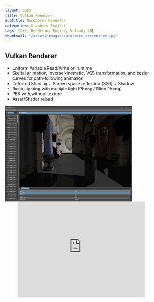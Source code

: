 ```yaml
---
layout: post
title: Vulkan Renderer
subtitle: Ouroboros Renderer
categories: Graphics Project
tags: [C++, Rendering Engine, Vulkan, 3D]
thumbnail: "/assets/images/ouroboros_screenshot.jpg"
---
```

 
## Vulkan Renderer

- Uniform Variable Read/Write on runtime
- Skeltal animation, Inverse kinematic, VQS transformation, and bezier curves for path-following animation
- Deferred Shading + Screen space reflection (SSR) + Shadow
- Basic Lighting with multiple light (Phong / Blinn Phong)
- PBR with/without texture
- Asset/Shader reload

<div style="text-align: center">
<img src="/assets/images/vulkan_renderer_result.png"
	 width="420"
	 height="315"
     alt="Rendering Scene"
     style="float: left; margin-right: 10px;">
</center>

<br>
<br>

<iframe width="420" height="315" src="https://www.youtube.com/embed/Z8Fgf065Ayk" frameborder="0" allowfullscreen></iframe>


